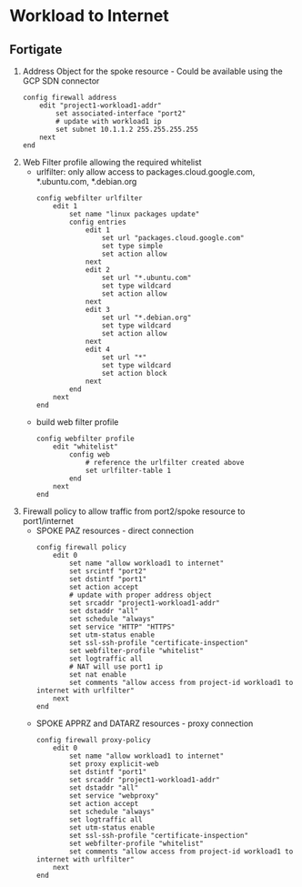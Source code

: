 # Workload to Internet

## Fortigate

1. Address Object for the spoke resource - Could be available using the GCP SDN connector
    ```fortios
    config firewall address
        edit "project1-workload1-addr"
            set associated-interface "port2"
            # update with workload1 ip
            set subnet 10.1.1.2 255.255.255.255
        next
    end
    ```
1. Web Filter profile allowing the required whitelist
    - urlfilter: only allow access to packages.cloud.google.com, *.ubuntu.com, *.debian.org
      ```fortios
      config webfilter urlfilter
          edit 1
              set name "linux packages update"
              config entries
                  edit 1
                      set url "packages.cloud.google.com"
                      set type simple
                      set action allow
                  next
                  edit 2
                      set url "*.ubuntu.com"
                      set type wildcard
                      set action allow
                  next
                  edit 3
                      set url "*.debian.org"
                      set type wildcard
                      set action allow
                  next
                  edit 4
                      set url "*"
                      set type wildcard
                      set action block
                  next
              end
          next
      end
      ```
    - build web filter profile
      ```fortios
      config webfilter profile
          edit "whitelist"
              config web
                  # reference the urlfilter created above
                  set urlfilter-table 1
              end
          next
      end
      ```
1. Firewall policy to allow traffic from port2/spoke resource to port1/internet
   - SPOKE PAZ resources - direct connection
      ```fortios
      config firewall policy
          edit 0
              set name "allow workload1 to internet"
              set srcintf "port2"
              set dstintf "port1"
              set action accept
              # update with proper address object
              set srcaddr "project1-workload1-addr"
              set dstaddr "all"
              set schedule "always"
              set service "HTTP" "HTTPS"
              set utm-status enable
              set ssl-ssh-profile "certificate-inspection"
              set webfilter-profile "whitelist"
              set logtraffic all
              # NAT will use port1 ip
              set nat enable
              set comments "allow access from project-id workload1 to internet with urlfilter"
          next
      end
      ```
    - SPOKE APPRZ and DATARZ resources - proxy connection
      ```fortios
      config firewall proxy-policy
          edit 0
              set name "allow workload1 to internet"
              set proxy explicit-web
              set dstintf "port1"
              set srcaddr "project1-workload1-addr"
              set dstaddr "all"
              set service "webproxy"
              set action accept
              set schedule "always"
              set logtraffic all
              set utm-status enable
              set ssl-ssh-profile "certificate-inspection"
              set webfilter-profile "whitelist"
              set comments "allow access from project-id workload1 to internet with urlfilter"
          next
      end
      ```